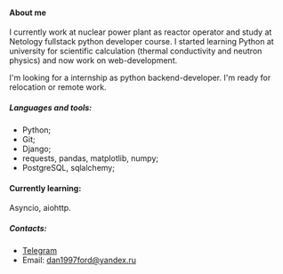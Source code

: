 #### About me
  I currently work at nuclear power plant as reactor operator and study at Netology fullstack python developer course. I started learning Python at university for scientific calculation (thermal conductivity and neutron physics) and now work on web-development. 
  
  I'm looking for a internship as python backend-developer. I'm ready for relocation or remote work. 

##### Languages and tools:
- Python;
- Git;
- Django;
- requests, pandas, matplotlib, numpy;
- PostgreSQL, sqlalchemy;

#### Currently learning: 
  Asyncio, aiohttp.

##### Contacts:
- [Telegram](https://t.me/vladimir_danilov97)
- Email: dan1997ford@yandex.ru 


